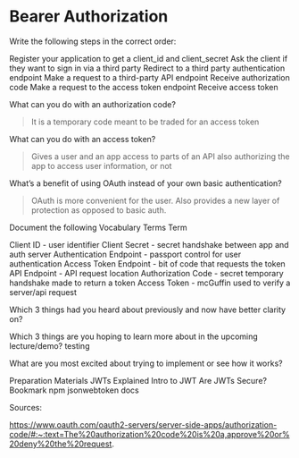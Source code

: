 # Bearer Authorization

Write the following steps in the correct order:

Register your application to get a client_id and client_secret 
Ask the client if they want to sign in via a third party
Redirect to a third party authentication endpoint
Make a request to a third-party API endpoint
Receive authorization code
Make a request to the access token endpoint
Receive access token

What can you do with an authorization code?
> It is a temporary code meant to be traded for an access token

What can you do with an access token?
> Gives a user and an app access to parts of an API also authorizing the app to access user information, or not

What’s a benefit of using OAuth instead of your own basic authentication?
> OAuth is more convenient for the user. Also provides a new layer of protection as opposed to basic auth.

Document the following Vocabulary Terms
Term

Client ID - user identifier
Client Secret - secret handshake between app and auth server
Authentication Endpoint - passport control for user authentication
Access Token Endpoint - bit of code that requests the token
API Endpoint - API request location
Authorization Code - secret temporary handshake made to return a token
Access Token - mcGuffin used to verify a server/api request

Which 3 things had you heard about previously and now have better clarity on?

Which 3 things are you hoping to learn more about in the upcoming lecture/demo?
testing

What are you most excited about trying to implement or see how it works?

Preparation Materials
JWTs Explained
Intro to JWT
Are JWTs Secure?
Bookmark
npm jsonwebtoken docs

Sources:

https://www.oauth.com/oauth2-servers/server-side-apps/authorization-code/#:~:text=The%20authorization%20code%20is%20a,approve%20or%20deny%20the%20request.